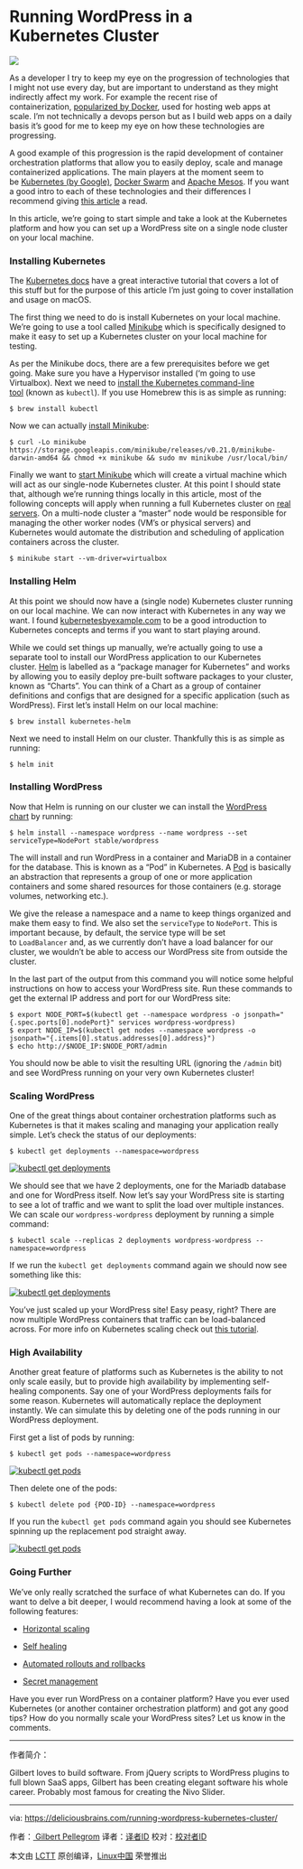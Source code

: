 Running WordPress in a Kubernetes Cluster
============================================================

![](https://cdn.deliciousbrains.com/content/uploads/2017/08/10131149/db-WPKubernetesCluster-1440x699.jpg)

As a developer I try to keep my eye on the progression of technologies that I might not use every day, but are important to understand as they might indirectly affect my work. For example the recent rise of containerization, [popularized by Docker][8], used for hosting web apps at scale. I’m not technically a devops person but as I build web apps on a daily basis it’s good for me to keep my eye on how these technologies are progressing.

A good example of this progression is the rapid development of container orchestration platforms that allow you to easily deploy, scale and manage containerized applications. The main players at the moment seem to be [Kubernetes (by Google)][9], [Docker Swarm][10] and [Apache Mesos][11]. If you want a good intro to each of these technologies and their differences I recommend giving [this article][12] a read.

In this article, we’re going to start simple and take a look at the Kubernetes platform and how you can set up a WordPress site on a single node cluster on your local machine.

### Installing Kubernetes

The [Kubernetes docs][13] have a great interactive tutorial that covers a lot of this stuff but for the purpose of this article I’m just going to cover installation and usage on macOS.

The first thing we need to do is install Kubernetes on your local machine. We’re going to use a tool called [Minikube][14] which is specifically designed to make it easy to set up a Kubernetes cluster on your local machine for testing.

As per the Minikube docs, there are a few prerequisites before we get going. Make sure you have a Hypervisor installed (‘m going to use Virtualbox). Next we need to [install the Kubernetes command-line tool][15] (known as `kubectl`). If you use Homebrew this is as simple as running:

```
$ brew install kubectl

```

Now we can actually [install Minikube][16]:

```
$ curl -Lo minikube https://storage.googleapis.com/minikube/releases/v0.21.0/minikube-darwin-amd64 && chmod +x minikube && sudo mv minikube /usr/local/bin/

```

Finally we want to [start Minikube][17] which will create a virtual machine which will act as our single-node Kubernetes cluster. At this point I should state that, although we’re running things locally in this article, most of the following concepts will apply when running a full Kubernetes cluster on [real servers][18]. On a multi-node cluster a “master” node would be responsible for managing the other worker nodes (VM’s or physical servers) and Kubernetes would automate the distribution and scheduling of application containers across the cluster.

```
$ minikube start --vm-driver=virtualbox

```

### Installing Helm

At this point we should now have a (single node) Kubernetes cluster running on our local machine. We can now interact with Kubernetes in any way we want. I found [kubernetesbyexample.com][19] to be a good introduction to Kubernetes concepts and terms if you want to start playing around.

While we could set things up manually, we’re actually going to use a separate tool to install our WordPress application to our Kubernetes cluster. [Helm][20] is labelled as a “package manager for Kubernetes” and works by allowing you to easily deploy pre-built software packages to your cluster, known as “Charts”. You can think of a Chart as a group of container definitions and configs that are designed for a specific application (such as WordPress). First let’s install Helm on our local machine:

```
$ brew install kubernetes-helm

```

Next we need to install Helm on our cluster. Thankfully this is as simple as running:

```
$ helm init

```

### Installing WordPress

Now that Helm is running on our cluster we can install the [WordPress chart][21] by running:

```
$ helm install --namespace wordpress --name wordpress --set serviceType=NodePort stable/wordpress  

```

The will install and run WordPress in a container and MariaDB in a container for the database. This is known as a “Pod” in Kubernetes. A [Pod][22] is basically an abstraction that represents a group of one or more application containers and some shared resources for those containers (e.g. storage volumes, networking etc.).

We give the release a namespace and a name to keep things organized and make them easy to find. We also set the `serviceType` to `NodePort`. This is important because, by default, the service type will be set to `LoadBalancer` and, as we currently don’t have a load balancer for our cluster, we wouldn’t be able to access our WordPress site from outside the cluster.

In the last part of the output from this command you will notice some helpful instructions on how to access your WordPress site. Run these commands to get the external IP address and port for our WordPress site:

```
$ export NODE_PORT=$(kubectl get --namespace wordpress -o jsonpath="{.spec.ports[0].nodePort}" services wordpress-wordpress)
$ export NODE_IP=$(kubectl get nodes --namespace wordpress -o jsonpath="{.items[0].status.addresses[0].address}")
$ echo http://$NODE_IP:$NODE_PORT/admin

```

You should now be able to visit the resulting URL (ignoring the `/admin` bit) and see WordPress running on your very own Kubernetes cluster!

### Scaling WordPress

One of the great things about container orchestration platforms such as Kubernetes is that it makes scaling and managing your application really simple. Let’s check the status of our deployments:

```
$ kubectl get deployments --namespace=wordpress

```

 [![kubectl get deployments](https://cdn.deliciousbrains.com/content/uploads/2017/08/07120711/image4.png)][23] 

We should see that we have 2 deployments, one for the Mariadb database and one for WordPress itself. Now let’s say your WordPress site is starting to see a lot of traffic and we want to split the load over multiple instances. We can scale our `wordpress-wordpress` deployment by running a simple command:

```
$ kubectl scale --replicas 2 deployments wordpress-wordpress --namespace=wordpress

```

If we run the `kubectl get deployments` command again we should now see something like this:

 [![kubectl get deployments](https://cdn.deliciousbrains.com/content/uploads/2017/08/07120710/image2.png)][24] 

You’ve just scaled up your WordPress site! Easy peasy, right? There are now multiple WordPress containers that traffic can be load-balanced across. For more info on Kubernetes scaling check out [this tutorial][25].

### High Availability

Another great feature of platforms such as Kubernetes is the ability to not only scale easily, but to provide high availability by implementing self-healing components. Say one of your WordPress deployments fails for some reason. Kubernetes will automatically replace the deployment instantly. We can simulate this by deleting one of the pods running in our WordPress deployment.

First get a list of pods by running:

```
$ kubectl get pods --namespace=wordpress

```

 [![kubectl get pods](https://cdn.deliciousbrains.com/content/uploads/2017/08/07120711/image3.png)][26] 

Then delete one of the pods:

```
$ kubectl delete pod {POD-ID} --namespace=wordpress

```

If you run the `kubectl get pods` command again you should see Kubernetes spinning up the replacement pod straight away.

 [![kubectl get pods](https://cdn.deliciousbrains.com/content/uploads/2017/08/07120709/image1.png)][27] 

### Going Further

We’ve only really scratched the surface of what Kubernetes can do. If you want to delve a bit deeper, I would recommend having a look at some of the following features:

*   [Horizontal scaling][2]

*   [Self healing][3]

*   [Automated rollouts and rollbacks][4]

*   [Secret management][5]

Have you ever run WordPress on a container platform? Have you ever used Kubernetes (or another container orchestration platform) and got any good tips? How do you normally scale your WordPress sites? Let us know in the comments.

--------------------------------------------------------------------------------

作者简介：

Gilbert loves to build software. From jQuery scripts to WordPress plugins to full blown SaaS apps, Gilbert has been creating elegant software his whole career. Probably most famous for creating the Nivo Slider.


--------


via: https://deliciousbrains.com/running-wordpress-kubernetes-cluster/

作者：[ Gilbert Pellegrom][a]
译者：[译者ID](https://github.com/译者ID)
校对：[校对者ID](https://github.com/校对者ID)

本文由 [LCTT](https://github.com/LCTT/TranslateProject) 原创编译，[Linux中国](https://linux.cn/) 荣誉推出

[a]:https://deliciousbrains.com/author/gilbert-pellegrom/
[1]:https://deliciousbrains.com/author/gilbert-pellegrom/
[2]:https://kubernetes.io/docs/tasks/run-application/horizontal-pod-autoscale/
[3]:https://kubernetes.io/docs/concepts/workloads/controllers/replicationcontroller/#what-is-a-replicationcontroller
[4]:https://kubernetes.io/docs/concepts/workloads/controllers/deployment/#what-is-a-deployment
[5]:https://kubernetes.io/docs/concepts/configuration/secret/
[6]:https://deliciousbrains.com/running-wordpress-kubernetes-cluster/
[7]:https://deliciousbrains.com/running-wordpress-kubernetes-cluster/
[8]:http://www.zdnet.com/article/what-is-docker-and-why-is-it-so-darn-popular/
[9]:https://kubernetes.io/
[10]:https://docs.docker.com/engine/swarm/
[11]:http://mesos.apache.org/
[12]:https://mesosphere.com/blog/docker-vs-kubernetes-vs-apache-mesos/
[13]:https://kubernetes.io/docs/tutorials/kubernetes-basics/
[14]:https://kubernetes.io/docs/getting-started-guides/minikube/
[15]:https://kubernetes.io/docs/tasks/tools/install-kubectl/
[16]:https://github.com/kubernetes/minikube/releases
[17]:https://kubernetes.io/docs/getting-started-guides/minikube/#quickstart
[18]:https://kubernetes.io/docs/tutorials/kubernetes-basics/
[19]:http://kubernetesbyexample.com/
[20]:https://docs.helm.sh/
[21]:https://kubeapps.com/charts/stable/wordpress
[22]:https://kubernetes.io/docs/tutorials/kubernetes-basics/explore-intro/
[23]:https://cdn.deliciousbrains.com/content/uploads/2017/08/07120711/image4.png
[24]:https://cdn.deliciousbrains.com/content/uploads/2017/08/07120710/image2.png
[25]:https://kubernetes.io/docs/tutorials/kubernetes-basics/scale-intro/
[26]:https://cdn.deliciousbrains.com/content/uploads/2017/08/07120711/image3.png
[27]:https://cdn.deliciousbrains.com/content/uploads/2017/08/07120709/image1.png
